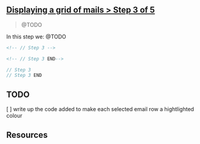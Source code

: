 ## [Displaying a grid of mails > Step 3 of 5](http://learn.knockoutjs.com/#/?tutorial=webmail)
> @TODO

In this step we:
@TODO

```html
<!-- // Step 3 -->

<!-- // Step 3 END-->
```

```js
// Step 3
// Step 3 END
```

## TODO
[ ] write up the code added to make each selected email row a hightlighted colour

## Resources
